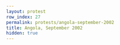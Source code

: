 ```yaml
---
layout: protest
row_index: 27
permalink: protests/angola-september-2002
title: Angola, September 2002
hidden: true
---
```

